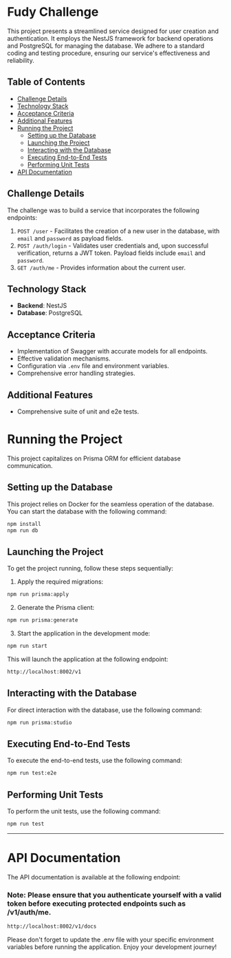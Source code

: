 # Fudy Challenge

This project presents a streamlined service designed for user creation and authentication. It employs the NestJS framework for backend operations and PostgreSQL for managing the database. We adhere to a standard coding and testing procedure, ensuring our service's effectiveness and reliability.

## Table of Contents

- [Challenge Details](#challenge-details)
- [Technology Stack](#technology-stack)
- [Acceptance Criteria](#acceptance-criteria)
- [Additional Features](#additional-features)
- [Running the Project](#running-the-project)
  - [Setting up the Database](#setting-up-the-database)
  - [Launching the Project](#launching-the-project)
  - [Interacting with the Database](#interacting-with-the-database)
  - [Executing End-to-End Tests](#executing-end-to-end-tests)
  - [Performing Unit Tests](#performing-unit-tests)
- [API Documentation](#api-documentation)

## Challenge Details

The challenge was to build a service that incorporates the following endpoints:

1. `POST /user` - Facilitates the creation of a new user in the database, with `email` and `password` as payload fields.
2. `POST /auth/login` - Validates user credentials and, upon successful verification, returns a JWT token. Payload fields include `email` and `password`.
3. `GET /auth/me` - Provides information about the current user.

## Technology Stack

- **Backend**: NestJS
- **Database**: PostgreSQL

## Acceptance Criteria

- Implementation of Swagger with accurate models for all endpoints.
- Effective validation mechanisms.
- Configuration via `.env` file and environment variables.
- Comprehensive error handling strategies.

## Additional Features

- Comprehensive suite of unit and e2e tests.

# Running the Project

This project capitalizes on Prisma ORM for efficient database communication.

## Setting up the Database

This project relies on Docker for the seamless operation of the database. You can start the database with the following command:

```bash
npm install
npm run db
```

## Launching the Project

To get the project running, follow these steps sequentially:

1. Apply the required migrations:

```bash
npm run prisma:apply
```

2. Generate the Prisma client:

```bash
npm run prisma:generate
```

3. Start the application in the development mode:

```bash
npm run start
```

This will launch the application at the following endpoint:

```bash
http://localhost:8002/v1
```

## Interacting with the Database

For direct interaction with the database, use the following command:

```bash
npm run prisma:studio
```

## Executing End-to-End Tests

To execute the end-to-end tests, use the following command:

```bash
npm run test:e2e
```

## Performing Unit Tests

To perform the unit tests, use the following command:

```bash
npm run test
```

<hr/>

# API Documentation

The API documentation is available at the following endpoint:

### Note: Please ensure that you authenticate yourself with a valid token before executing protected endpoints such as /v1/auth/me.

```bash
http://localhost:8002/v1/docs
```

Please don't forget to update the .env file with your specific environment variables before running the application. Enjoy your development journey!
